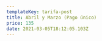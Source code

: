 ```yaml
---
templateKey: tarifa-post
title: Abril y Marzo (Pago único)
price: 135
date: 2021-03-05T18:12:05.103Z
---
```

